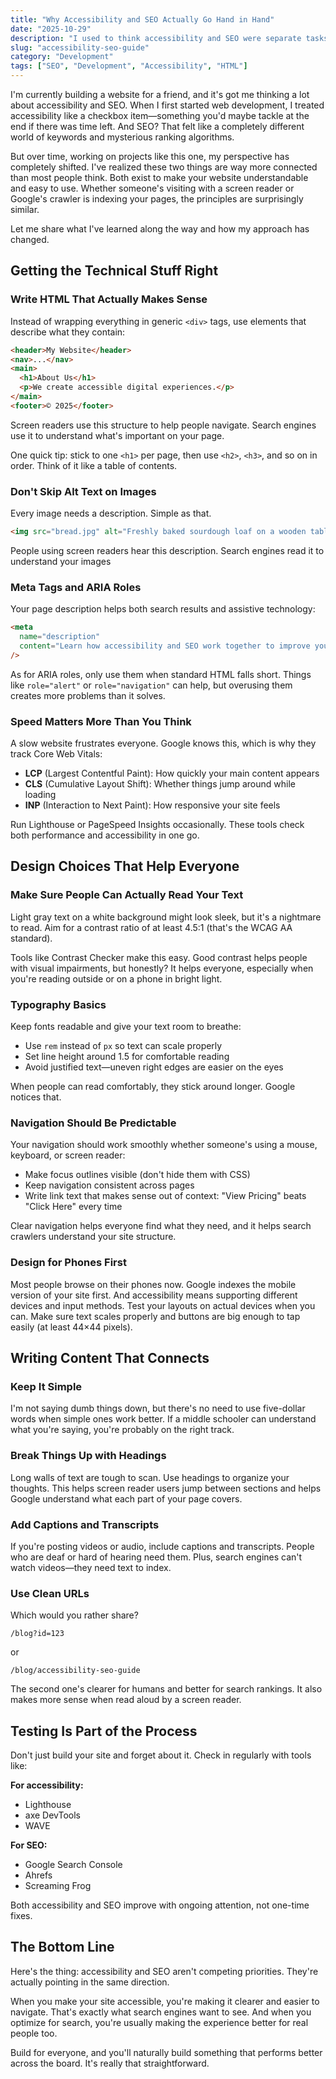 ```yaml
---
title: "Why Accessibility and SEO Actually Go Hand in Hand"
date: "2025-10-29"
description: "I used to think accessibility and SEO were separate tasks. Turns out, they work together—and improving one naturally helps the other. Here's how."
slug: "accessibility-seo-guide"
category: "Development"
tags: ["SEO", "Development", "Accessibility", "HTML"]
---
```


I'm currently building a website for a friend, and it's got me thinking a lot about accessibility and SEO. When I first started web development, I treated accessibility like a checkbox item—something you'd maybe tackle at the end if there was time left. And SEO? That felt like a completely different world of keywords and mysterious ranking algorithms.

But over time, working on projects like this one, my perspective has completely shifted. I've realized these two things are way more connected than most people think. Both exist to make your website understandable and easy to use. Whether someone's visiting with a screen reader or Google's crawler is indexing your pages, the principles are surprisingly similar.

Let me share what I've learned along the way and how my approach has changed.

## Getting the Technical Stuff Right

### Write HTML That Actually Makes Sense

Instead of wrapping everything in generic `<div>` tags, use elements that describe what they contain:

```html
<header>My Website</header>
<nav>...</nav>
<main>
  <h1>About Us</h1>
  <p>We create accessible digital experiences.</p>
</main>
<footer>© 2025</footer>
```

Screen readers use this structure to help people navigate. Search engines use it to understand what's important on your page.

One quick tip: stick to one `<h1>` per page, then use `<h2>`, `<h3>`, and so on in order. Think of it like a table of contents.

### Don't Skip Alt Text on Images

Every image needs a description. Simple as that.

```html
<img src="bread.jpg" alt="Freshly baked sourdough loaf on a wooden table" />
```

People using screen readers hear this description. Search engines read it to understand your images

### Meta Tags and ARIA Roles

Your page description helps both search results and assistive technology:

```html
<meta
  name="description"
  content="Learn how accessibility and SEO work together to improve your website's usability and visibility."
/>
```

As for ARIA roles, only use them when standard HTML falls short. Things like `role="alert"` or `role="navigation"` can help, but overusing them creates more problems than it solves.

### Speed Matters More Than You Think

A slow website frustrates everyone. Google knows this, which is why they track Core Web Vitals:

- **LCP** (Largest Contentful Paint): How quickly your main content appears
- **CLS** (Cumulative Layout Shift): Whether things jump around while loading
- **INP** (Interaction to Next Paint): How responsive your site feels

Run Lighthouse or PageSpeed Insights occasionally. These tools check both performance and accessibility in one go.

## Design Choices That Help Everyone

### Make Sure People Can Actually Read Your Text

Light gray text on a white background might look sleek, but it's a nightmare to read. Aim for a contrast ratio of at least 4.5:1 (that's the WCAG AA standard).

Tools like Contrast Checker make this easy. Good contrast helps people with visual impairments, but honestly? It helps everyone, especially when you're reading outside or on a phone in bright light.

### Typography Basics

Keep fonts readable and give your text room to breathe:

- Use `rem` instead of `px` so text can scale properly
- Set line height around 1.5 for comfortable reading
- Avoid justified text—uneven right edges are easier on the eyes

When people can read comfortably, they stick around longer. Google notices that.

### Navigation Should Be Predictable

Your navigation should work smoothly whether someone's using a mouse, keyboard, or screen reader:

- Make focus outlines visible (don't hide them with CSS)
- Keep navigation consistent across pages
- Write link text that makes sense out of context: "View Pricing" beats "Click Here" every time

Clear navigation helps everyone find what they need, and it helps search crawlers understand your site structure.

### Design for Phones First

Most people browse on their phones now. Google indexes the mobile version of your site first. And accessibility means supporting different devices and input methods.
Test your layouts on actual devices when you can. Make sure text scales properly and buttons are big enough to tap easily (at least 44×44 pixels).

## Writing Content That Connects

### Keep It Simple

I'm not saying dumb things down, but there's no need to use five-dollar words when simple ones work better. If a middle schooler can understand what you're saying, you're probably on the right track.

### Break Things Up with Headings

Long walls of text are tough to scan. Use headings to organize your thoughts. This helps screen reader users jump between sections and helps Google understand what each part of your page covers.

### Add Captions and Transcripts

If you're posting videos or audio, include captions and transcripts. People who are deaf or hard of hearing need them. Plus, search engines can't watch videos—they need text to index.

### Use Clean URLs

Which would you rather share?

`/blog?id=123`

or

`/blog/accessibility-seo-guide`

The second one's clearer for humans and better for search rankings. It also makes more sense when read aloud by a screen reader.

## Testing Is Part of the Process

Don't just build your site and forget about it. Check in regularly with tools like:

**For accessibility:**

- Lighthouse
- axe DevTools
- WAVE

**For SEO:**

- Google Search Console
- Ahrefs
- Screaming Frog

Both accessibility and SEO improve with ongoing attention, not one-time fixes.

## The Bottom Line

Here's the thing: accessibility and SEO aren't competing priorities. They're actually pointing in the same direction.

When you make your site accessible, you're making it clearer and easier to navigate. That's exactly what search engines want to see. And when you optimize for search, you're usually making the experience better for real people too.

Build for everyone, and you'll naturally build something that performs better across the board. It's really that straightforward.
